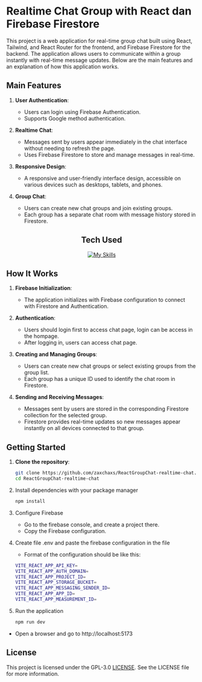 # Realtime Chat Group with React dan Firebase Firestore

This project is a web application for real-time group chat built using React, Tailwind, and React Router for the frontend, and Firebase Firestore for the backend. The application allows users to communicate within a group instantly with real-time message updates. Below are the main features and an explanation of how this application works.

## Main Features

1. **User Authentication**:
   - Users can login using Firebase Authentication.
   - Supports Google method authentication.

2. **Realtime Chat**:
   - Messages sent by users appear immediately in the chat interface without needing to refresh the page.
   - Uses Firebase Firestore to store and manage messages in real-time.
  
3. **Responsive Design**:
   - A responsive and user-friendly interface design, accessible on various devices such as desktops, tablets, and phones.
  
4. **Group Chat**:
   - Users can create new chat groups and join existing groups.
   - Each group has a separate chat room with message history stored in Firestore.

<div align="center">
  
## Tech Used
[![My Skills](https://skillicons.dev/icons?i=js,react,vite,tailwind,firebase&theme=light)](https://skillicons.dev)

</div>

## How It Works

1. **Firebase Initialization**:
   - The application initializes with Firebase configuration to connect with Firestore and Authentication.

2. **Authentication**:
   - Users should login first to access chat page, login can be access in the hompage.
   - After logging in, users can access chat page.

3. **Creating and Managing Groups**:
   - Users can create new chat groups or select existing groups from the group list.
   - Each group has a unique ID used to identify the chat room in Firestore.

4. **Sending and Receiving Messages**:
   - Messages sent by users are stored in the corresponding Firestore collection for the selected group.
   - Firestore provides real-time updates so new messages appear instantly on all devices connected to that group.

## Getting Started

1. **Clone the repository**:
   ```bash
   git clone https://github.com/zaxchaxs/ReactGroupChat-realtime-chat.git
   cd ReactGroupChat-realtime-chat

2. Install dependencies with your package manager
   ```bash
   npm install

3. Configure Firebase
   - Go to the firebase console, and create a project there.
   - Copy the Firebase configuration.
  
4. Create file .env and paste the firebase configuration in the file
   - Format of the configuration should be like this:
   ```bash
   VITE_REACT_APP_API_KEY=
   VITE_REACT_APP_AUTH_DOMAIN=
   VITE_REACT_APP_PROJECT_ID=
   VITE_REACT_APP_STORAGE_BUCKET=
   VITE_REACT_APP_MESSAGING_SENDER_ID=
   VITE_REACT_APP_APP_ID=
   VITE_REACT_APP_MEASUREMENT_ID=

5. Run the application
   ```bash
   npm run dev
  - Open a browser and go to http://localhost:5173

## License
This project is licensed under the GPL-3.0 [LICENSE](LICENSE). See the LICENSE file for more information.
   
